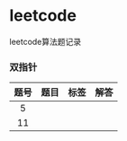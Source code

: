 # leetcode
leetcode算法题记录



### 双指针

| 题号 | 题目 | 标签 | 解答 |
| :--: | ---- | ---- | ---- |
|  5   |      |      |      |
|  11  |      |      |      |

